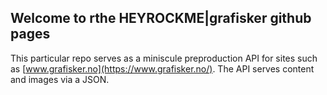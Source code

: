 ## Welcome to rthe HEYROCKME|grafisker github pages

This particular repo serves as a miniscule preproduction API for sites such as [www.grafisker.no](https://www.grafisker.no/). The API serves content and images via a JSON.
